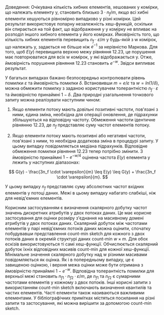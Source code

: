Доведення: Очікувана кількість хибних елементів, хешованих у комірки, що належать елементу y, становить близько $3 \cdot n_f/m$, якщо всі хибні елементи хешуються рівномірно випадково у різні комірки. Цей результат використовує попарну незалежність хеш-функцій, оскільки він спирається на той факт, що відображення y у комірку не впливає на розподіл іншого хибного елемента у його комірках. Ймовірність того, що кількість хибних елементів перевищить $n_f \cdot \varepsilon/m$ у будь-якій з w комірок, що належать y, задається не більше ніж $e^{-1}$ за нерівністю Маркова. Для того, щоб $E(y)$ перевищила верхню межу рівняння 12.23, це порушення має повторюватися для всіх w комірок, у які відображається y. Отже, ймовірність порушення рівняння 12.23 становить $e^{-w}$. Звідси випливає результат.

У багатьох випадках бажано безпосередньо контролювати рівень помилки $\varepsilon$ та ймовірність помилки $\delta$. Встановивши $m = e/\varepsilon$ та $w = ln(1/\delta)$, можна обмежити помилку з заданою користувачем толерантністю $n_f \cdot \varepsilon$ та ймовірністю принаймні $1 - \delta$. Два природні узагальнення точкового запиту можна реалізувати наступним чином:

1. Якщо елементи потоку мають довільні позитивні частоти, пов'язані з ними, єдина зміна, необхідна для операції оновлення, де підрахунки збільшуються на відповідну частоту. Обмеження частоти ідентичне рівнянню 12.23, де $n_f$ представляє суму частот елементів потоку.

2. Якщо елементи потоку мають позитивні або негативні частоти, пов'язані з ними, то необхідна додаткова зміна в процедурі запиту. У цьому випадку повідомляється медіана підрахунків. Відповідне обмеження помилки рівняння 12.23 тепер потрібно змінити. З ймовірністю принаймні $1 - e^{-w/4}$ оцінена частота $E(y)$ елемента y лежить у наступних діапазонах:

$$
G(y) - \frac{3n_f \cdot \varepsilon}{m} \leq E(y) \leq G(y) + \frac{3n_f \cdot \varepsilon}{m}.
$$

У цьому випадку $n_f$ представляє суму абсолютних частот вхідних елементів у потоці даних. Межі в цьому випадку набагато слабкіші, ніж для невід'ємних елементів.

Корисним застосуванням є визначення скалярного добутку частот значень дискретних атрибутів у двох потоках даних. Це має корисне застосування для оцінки розміру з'єднання на масивному домені атрибутів у двох потоках даних. Скалярний добуток між частотами елементів у парі невід'ємних потоків даних можна оцінити, спочатку побудувавши представлення count-min sketch для кожного з двох потоків даних в окремій структурі даних count-min $w \times m$. Для обох ескізів використовуються ті самі хеш-функції. Обчислюється скалярний добуток їхніх відповідних масивів count-min для кожної хеш-функції. Мінімальне значення скалярного добутку над w різними масивами повідомляється як оцінка. Як і в попередньому випадку, це є завищеною оцінкою, і верхня межа оцінки може бути отримана з ймовірністю принаймні $1 - e^{-w}$. Відповідна толерантність помилки для верхньої межі становить $n_{f1} \cdot n_{f2} \cdot \varepsilon/m$, де $n_{f1}$ та $n_{f2}$ є сумарними частотами елементів у кожному з двох потоків. Інші корисні запити з використанням count-min sketch включають визначення квантилів та частих елементів. Часті елементи також називаються важливими елементами. У бібліографічних примітках містяться посилання на різні запити та застосування, які можна вирішити за допомогою count-min sketch.